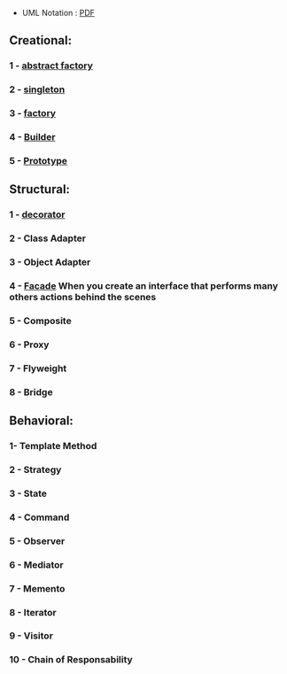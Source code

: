  - UML Notation : [PDF](https://github.com/antosoa/design-pattern/blob/master/DesignPattern/Untitled%20Diagram.pdf) 


## Creational: 

### 1 - [abstract factory](https://github.com/antosoa/design-pattern/tree/master/DesignPattern/src/abstractfactorydesign)
### 2 - [singleton](https://github.com/antosoa/design-pattern/tree/master/DesignPattern/src/singleton)
### 3 - [factory](https://github.com/antosoa/design-pattern/tree/master/DesignPattern/src/factory)
### 4 - [Builder](https://github.com/antosoa/design-pattern/tree/master/DesignPattern/src/builder)
### 5 - [Prototype](https://github.com/antosoa/design-pattern/tree/master/DesignPattern/src/prototype)

## Structural:

### 1 - [decorator](https://github.com/antosoa/design-pattern/tree/master/DesignPattern/src/decorator)
### 2 - Class Adapter 
### 3 - Object Adapter
### 4 - [Facade](https://github.com/antosoa/design-pattern/tree/master/DesignPattern/src/facade) When you create an interface that performs many others actions behind the scenes
### 5 - Composite  
### 6 - Proxy  
### 7 - Flyweight  
### 8 - Bridge  

## Behavioral: 

###  1- Template Method 
###  2 - Strategy 
###  3 - State 
###  4 - Command  
###  5 - Observer 
###  6 - Mediator 
###  7 - Memento 
###  8 - Iterator
###  9 - Visitor
###  10 - Chain of Responsability

